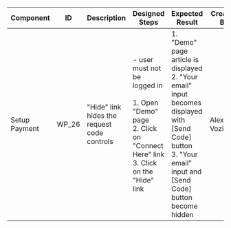 Component |	ID |	Description |	Designed Steps |	Expected Result |	Created<br> By |	Last<br> Updated |
 --- | --- | --- | --- | --- | --- | --- |
 Setup Payment | WP_26 | "Hide" link hides the request code controls | - user must not be logged in <br> <br> 1. Open "Demo" page <br> 2. Click on "Connect Here" link <br> 3. Click on the "Hide" link | 1. "Demo" page article is displayed <br> 2. "Your email" input becomes displayed with [Send Code] button <br> 3. "Your email" input and [Send Code] button become hidden | Alexandr Vozicov | 31.05.2017
